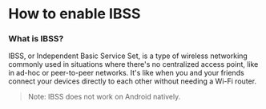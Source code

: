 # How to enable IBSS

### What is IBSS?

IBSS, or Independent Basic Service Set, is a type of wireless networking commonly used in situations where there's no centralized access point, like in ad-hoc or peer-to-peer networks. It's like when you and your friends connect your devices directly to each other without needing a Wi-Fi router.

> Note: IBSS does not work on Android natively.
